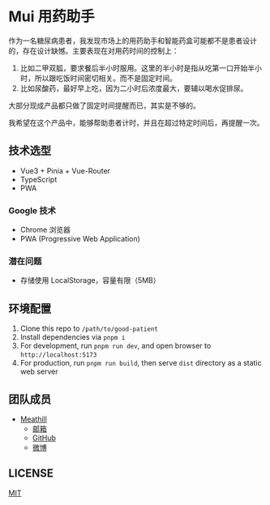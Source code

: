 Mui 用药助手
==========

作为一名糖尿病患者，我发现市场上的用药助手和智能药盒可能都不是患者设计的，存在设计缺憾。主要表现在对用药时间的控制上：

1. 比如二甲双胍，要求餐后半小时服用。这里的半小时是指从吃第一口开始半小时，所以跟吃饭时间密切相关。而不是固定时间。
2. 比如尿酸药，最好早上吃，因为二小时后浓度最大，要辅以喝水促排尿。

大部分现成产品都只做了固定时间提醒而已，其实是不够的。

我希望在这个产品中，能够帮助患者计时，并且在超过特定时间后，再提醒一次。


技术选型
--------

* Vue3 + Pinia + Vue-Router
* TypeScript
* PWA

### Google 技术

* Chrome 浏览器
* PWA (Progressive Web Application)

### 潜在问题

* 存储使用 LocalStorage，容量有限（5MB）


环境配置
-------

1. Clone this repo to `/path/to/good-patient`
2. Install dependencies via `pnpm i`
3. For development, run `pnpm run dev`, and open browser to `http://localhost:5173`
4. For production, run `pnpm run build`, then serve `dist` directory as a static web server


团队成员
--------

* [Meathill](https://blog.meathill.com/)
    * [邮箱](mailto:meathill@gmail.com)
    * [GitHub](https://github.com/meathill)
    * [微博](https://weibo.com/meathill)


LICENSE
-------

[MIT](https://opensource.org/licenses/MIT)
